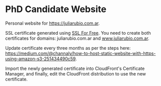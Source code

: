# PhD Candidate Website

Personal website for https://juliarubio.com.ar.

SSL certificate generated using [SSL For Free](https://manage.sslforfree.com/). You need to create both certificates for domains: juliarubio.com.ar and www.juliarubio.com.ar.

Update certificate every three months as per the steps here: https://medium.com/@channaly/how-to-host-static-website-with-https-using-amazon-s3-251434490c59.

Import the newly generated certificate into CloudFront's Certificate Manager, and finally, edit the CloudFront distribution to use the new certificate.
